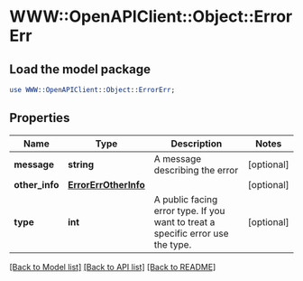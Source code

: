 # WWW::OpenAPIClient::Object::ErrorErr

## Load the model package
```perl
use WWW::OpenAPIClient::Object::ErrorErr;
```

## Properties
Name | Type | Description | Notes
------------ | ------------- | ------------- | -------------
**message** | **string** | A message describing the error | [optional] 
**other_info** | [**ErrorErrOtherInfo**](ErrorErrOtherInfo.md) |  | [optional] 
**type** | **int** | A public facing error type. If you want to treat a specific error use the type. | [optional] 

[[Back to Model list]](../README.md#documentation-for-models) [[Back to API list]](../README.md#documentation-for-api-endpoints) [[Back to README]](../README.md)


